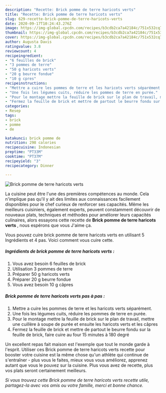 ```yaml
---
description: "Recette: Brick pomme de terre haricots verts"
title: "Recette: Brick pomme de terre haricots verts"
slug: 629-recette-brick-pomme-de-terre-haricots-verts
date: 2020-09-17T10:24:43.276Z
image: https://img-global.cpcdn.com/recipes/b3cdb2ca7a42184c/751x532cq70/brick-pomme-de-terre-haricots-verts-photo-principale-de-la-recette.jpg
thumbnail: https://img-global.cpcdn.com/recipes/b3cdb2ca7a42184c/751x532cq70/brick-pomme-de-terre-haricots-verts-photo-principale-de-la-recette.jpg
cover: https://img-global.cpcdn.com/recipes/b3cdb2ca7a42184c/751x532cq70/brick-pomme-de-terre-haricots-verts-photo-principale-de-la-recette.jpg
author: Augusta Davis
ratingvalue: 3.8
reviewcount: 4
recipeingredient:
- "6 feuilles de brick"
- "3 pommes de terre"
- "50 g haricots verts"
- "20 g beurre fondue"
- "10 g cpres"
recipeinstructions:
- "Mettre a cuire les pommes de terre et les haricots verts séparément."
- "Une fois les légumes cuits, réduire les pommes de terre en purée."
- "Pour le montage mettre la feuille de brick sur le plan de travail, mettre une cuillère à soupe de purée et ensuite les haricots verts et les câpres"
- "Fermez la feuille de brick et mettre de partout le beurre fondu sur la feuille de brick, faire cuire au four 15 minutes à 180 degré"
categories:
- Resep
tags:
- brick
- pomme
- de

katakunci: brick pomme de 
nutrition: 298 calories
recipecuisine: Indonesian
preptime: "PT33M"
cooktime: "PT37M"
recipeyield: "3"
recipecategory: Dinner

---
```



![Brick pomme de terre haricots verts](https://img-global.cpcdn.com/recipes/b3cdb2ca7a42184c/751x532cq70/brick-pomme-de-terre-haricots-verts-photo-principale-de-la-recette.jpg)

La cuisine peut être l'une des premières compétences au monde. Cela n'implique pas qu'il y ait des limites aux connaissances facilement disponibles pour le chef curieux de renforcer ses capacités. Même les meilleurs cuisiniers, également experts, peuvent constamment découvrir de nouveaux plats, techniques et méthodes pour améliorer leurs capacités culinaires, alors essayons cette recette de <strong> Brick pomme de terre haricots verts </strong>, nous espérons que vous J'aime ça.

<!--inarticleads1-->

Vous pouvez cuire brick pomme de terre haricots verts en utilisant 5 Ingrédients et 4 pas. Voici comment vous cuire cette.

##### Ingrédients de brick pomme de terre haricots verts :

1. Vous avez besoin 6 feuilles de brick
1. Utilisation 3 pommes de terre
1. Préparer 50 g haricots verts
1. Préparer 20 g beurre fondue
1. Vous avez besoin 10 g câpres




<!--inarticleads2-->

##### Brick pomme de terre haricots verts pas à pas :

1. Mettre a cuire les pommes de terre et les haricots verts séparément.
1. Une fois les légumes cuits, réduire les pommes de terre en purée.
1. Pour le montage mettre la feuille de brick sur le plan de travail, mettre une cuillère à soupe de purée et ensuite les haricots verts et les câpres
1. Fermez la feuille de brick et mettre de partout le beurre fondu sur la feuille de brick, faire cuire au four 15 minutes à 180 degré




<!--inarticleads1-->

<p>
Un excellent repas fait maison est l'exemple que tout le monde garde à l'esprit. Utiliser ces Brick pomme de terre haricots verts recette pour booster votre cuisine est la même chose qu'un athlète qui continue de s'entraîner - plus vous le faites, mieux vous vous améliorez, apprenez autant que vous le pouvez sur la cuisine. Plus vous avez de recette, plus vos plats seront certainement meilleurs.
</p>

<p>
<i>Si vous trouvez cette Brick pomme de terre haricots verts recette utile, partagez-la avec vos amis ou votre famille, merci et bonne chance.</i>
</p>
